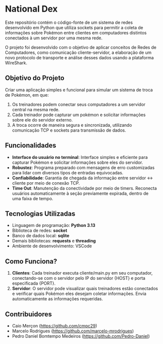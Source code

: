 # National Dex

Este repositório contém o código-fonte de um sistema de redes desenvolvido em Python que utiliza sockets para permitir a coleta de informações sobre Pokémon entre clientes em computadores distintos conectados à um servidor por uma mesma rede.

O projeto foi desenvolvido com o objetivo de aplicar conceitos de Redes de Computadores, como comunicação cliente-servidor, a elaboração de um novo protocolo de transporte e análise desses dados usando a plataforma WireShark.  

## Objetivo do Projeto
Criar uma aplicação simples e funcional para simular um sistema de troca de Pokémon, em que:
1. Os treinadores podem conectar seus computadores a um servidor central na mesma rede.
2. Cada treinador pode capturar um pokémon e solicitar informações sobre ele do servidor externo.
3. A troca ocorre de maneira segura e sincronizada, utilizando comunicação TCP e sockets para transmissão de dados.

## Funcionalidades  
- **Interface do usuário no terminal**: Interface simples e eficiente para capturar Pokémon e solicitar informações sobre eles do servidor.
- **Robustez**: Programa preparado com mensagens de erro customizadas para lidar com diversos tipos de entradas equivocadas.
- **Confiabilidade**: Garantia de chegada da informação entre servidor <-> cliente por meio de conexão TCP.
- **Time Out**: Manutenção da conectividade por meio de timers. Reconecta usuários automaticamente à seção previamente expirada, dentro de uma faixa de tempo.

## Tecnologias Utilizadas  
- Linguagem de programação: **Python 3.13**  
- Biblioteca de redes: **socket**
- Banco de dados local: **sqlite**
- Demais bibliotecas: **requests** e **threading** 
- Ambiente de desenvolvimento: VSCode

## Como Funciona?
1. **Clientes**: Cada treinador executa cliente/main.py em seu computador, conectando-se com o servidor pelo IP do servidor {HOST} e porta especificada {PORT}.
2. **Servidor**: O servidor pode visualizar quais treinadores estão conectados e verificar quais Pokémon eles desejam coletar informações. Envia automaticamente as informações requeridas.

## Contribuidores
- Caio Merçon (https://github.com/cmpc29)
- Marcelo Rodrigues (https://github.com/marcelo-mrodrigues)
- Pedro Daniel Bomtempo Medeiros (https://github.com/Pedro-Daniel)
